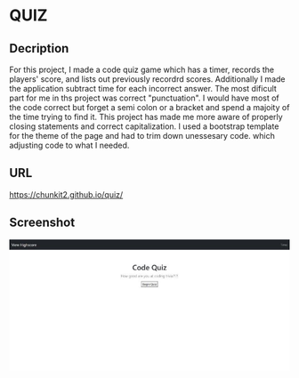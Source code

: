 # QUIZ

## Decription
For this project, I made a code quiz game which has a timer, records the players' score, and lists out previously recordrd scores. Additionally I made the application subtract time for each incorrect answer. The most dificult part for me in ths project was correct "punctuation". I would have most of the code correct but forget a semi colon or a bracket and spend a majoity of the time trying to find it. This project has made me more aware of properly closing statements and correct capitalization. I used a bootstrap template for the theme of the page and had to trim down unessesary code. which adjusting code to what I needed.

## URL
https://chunkit2.github.io/quiz/

## Screenshot 
![image](https://raw.githubusercontent.com/chunkit2/quiz/main/assets/image/screenshot.JPG)
